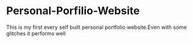 # Personal-Porfilio-Website
This is my first every self built personal portfolio website.Even with some glitches it performs well
